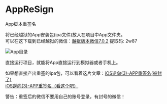 # AppReSign
App脚本重签名

将已经越狱的App安装包(ipa文件)放入在项目中App文件夹。   
可以在这下载到已经越狱的微信：[越狱版本微信7.0.2](https://pan.baidu.com/s/16MPzurhu15rWlq3Gjs1bxg)  提取码: 2w87

![App目录](https://raw.githubusercontent.com/dengbin9009/MyFiles/master/iOS%E9%80%86%E5%90%91(3)-APP%E9%87%8D%E7%AD%BE%E5%90%8D/APP%E7%9B%AE%E5%BD%95.png)

直接运行项目，就能将App直接运行到模拟器或者手机上。

如果想直接产出重签的ipa包，可以看着这片文章：[iOS逆向(3)-APP重签名(被封了)](https://www.jianshu.com/p/4e3aa435d848)  
[iOS逆向(3)-APP重签名（看这个吧）](https://juejin.im/user/57d24a7d816dfa005433d5d3)

警告：重签后的微信不要用自己的账号登录，有封号的微信！

